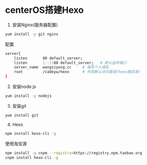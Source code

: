 # centerOS搭建Hexo

1. 安装Nginx(服务器配置)
```bash
yum install -y git nginx
```
配置
```bash
server{
	listen       80 default_server;
	listen       [::]:80 default_server;   # 默认监听端口
	server_name  wangsiyong.cc     # 填写个人域名
	root         /cabbyw/hexo      # 外网默认访问路径(hexo根目录)
}
```
2. 安装node.js
```bash
yum install -y nodejs
```
3. 安装git
```bashe
yum install git
```
4. Hexo
```bash
npm install hexo-cli -g
```
使用淘宝源
```bash
npm install -g cnpm --registry=https://registry.npm.taobao.org
cnpm install hexo-cli -g
```
